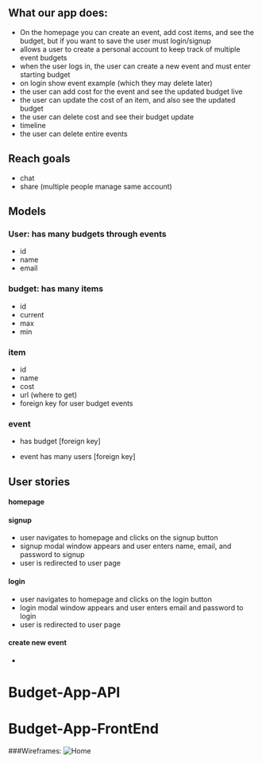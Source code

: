 ## What our app does:
- On the homepage you can create an event, add cost items, and see the budget, but if you want to save the user must login/signup
- allows a user to create a personal account to keep track of multiple event budgets
- when the user logs in, the user can create a new event and must enter starting budget
- on login show event example (which they may delete later)
- the user can add cost for the event and see the updated budget live
- the user can update the cost of an item, and also see the updated budget
- the user can delete cost and see their budget update
- timeline
- the user can delete entire events

## Reach goals
- chat
- share (multiple people manage same account)

## Models

### User: has many budgets through events
- id
- name
- email

### budget: has many items
- id
- current
- max
- min

### item
- id
- name
- cost
- url (where to get)
- foreign key for user budget events

### event
- has budget [foreign key]
<!-- - many items [foreign key]-->
- event has many users [foreign key]

## User stories

#### homepage


#### signup
- user navigates to homepage and clicks on the signup button
- signup modal window appears and user enters name, email, and password to signup
- user is redirected to user page

#### login
- user navigates to homepage and clicks on the login button
- login modal window appears and user enters email and password to login
- user is redirected to user page

#### create new event
-
# Budget-App-API
# Budget-App-FrontEnd


###Wireframes:
![Home](/Users/s0m3b0di3/Desktop/Projects/Budget-App/Wireframes/Home.png)
